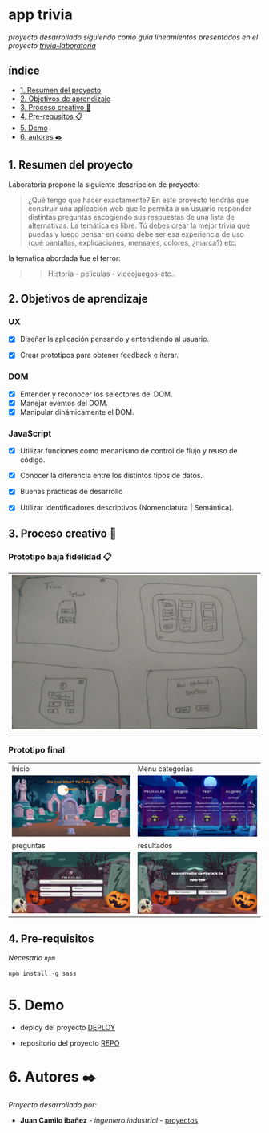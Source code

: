 # app trivia
_proyecto desarrollado siguiendo como guia lineamientos presentados en el proyecto [trivia-laboratoria](https://github.com/Laboratoria/bootcamp/tree/main/projects/00-trivia)_ 



## índice
* [1. Resumen del proyecto](#1-resumen-del-proyecto)
* [2. Objetivos de aprendizaje](#2-objetivos-de-aprendizaje)
* [3. Proceso creativo 🔧](#3-proceso-creativo)
* [4. Pre-requsitos 📋](#4-pre-requisitos)
* [5. Demo](#5-demo)
* [6. autores ✒️](#5-autores)


## 1. Resumen del proyecto
Laboratoria propone la siguiente descripcion de proyecto:

> ¿Qué tengo que hacer exactamente? En este proyecto tendrás que construir una aplicación web que le permita a un usuario responder distintas preguntas escogiendo sus respuestas de una lista de alternativas. 
> La temática es libre. Tú debes crear la mejor trivia que puedas y luego pensar en cómo debe ser esa experiencia de uso (qué pantallas, explicaciones, mensajes, colores, ¿marca?) etc.


la tematica abordada fue el terror:

>> Historia - peliculas - videojuegos-etc..

## 2. Objetivos de aprendizaje

### UX

- [x] Diseñar la aplicación pensando y entendiendo al usuario.
- [x] Crear prototipos para obtener feedback e iterar.


### DOM

- [x] Entender y reconocer los selectores del DOM.
- [x] Manejar eventos del DOM.
- [x] Manipular dinámicamente el DOM.

### JavaScript

- [x] Utilizar funciones como mecanismo de control de flujo y reuso de código.
- [x] Conocer la diferencia entre los distintos tipos de datos.
- [x] Buenas prácticas de desarrollo
- [x] Utilizar identificadores descriptivos (Nomenclatura | Semántica).


## 3. Proceso creativo 🔧


### Prototipo baja fidelidad 📋

<table>
    <tr>
        <td><img src="./assets/prototipos/prototipo-inicial.jpg" width=800 ></td>
    </tr>

</table>

### Prototipo final

<table>
    <tr>
        <td>Inicio</td>
        <td>Menu categorias</td>
    </tr>
    <tr>
        <td><img src="./assets/prototipos/inicio.PNG" width=500 ></td>
        <td><img src="./assets/prototipos/menu.PNG" width=500 ></td>
    </tr>
    <tr>
        <td>preguntas</td>
        <td>resultados</td>
    </tr>
    <tr>
        <td><img src="./assets/prototipos/preguntas.PNG" width=500 ></td>
        <td><img src="./assets/prototipos/resultados.PNG" width=500 ></td>
    </tr>
 </table>


## 4. Pre-requisitos
_Necesario `npm`_

```
npm install -g sass
```


# 5. Demo 

* deploy del proyecto [DEPLOY](https://terror.netlify.app/)


* repositorio del proyecto [REPO](https://github.com/JuanC-JC/AppTriviaTerror-VanillaJs)



# 6. Autores ✒️

_Proyecto desarrollado por:_

* **Juan Camilo ibañez** - *ingeniero industrial* - [proyectos](https://github.com/JuanC-JC)
